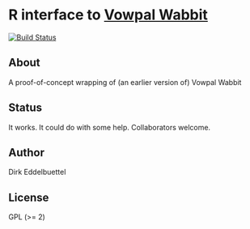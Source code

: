 # R interface to [Vowpal Wabbit](http://hunch.net/~vw/)

[![Build Status](https://travis-ci.org/eddelbuettel/rvowpalwabbit.png)](https://travis-ci.org/eddelbuettel/rvowpalwabbit)

## About

A proof-of-concept wrapping of (an earlier version of) Vowpal Wabbit

## Status

It works. It could do with some help. Collaborators welcome.

## Author

Dirk Eddelbuettel

## License

GPL (>= 2)

